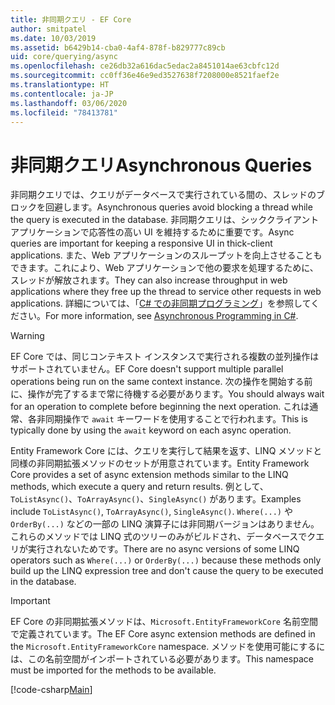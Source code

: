 ```yaml
---
title: 非同期クエリ - EF Core
author: smitpatel
ms.date: 10/03/2019
ms.assetid: b6429b14-cba0-4af4-878f-b829777c89cb
uid: core/querying/async
ms.openlocfilehash: ce26db32a616dac5edac2a8451014ae63cbfc12d
ms.sourcegitcommit: cc0ff36e46e9ed3527638f7208000e8521faef2e
ms.translationtype: HT
ms.contentlocale: ja-JP
ms.lasthandoff: 03/06/2020
ms.locfileid: "78413781"
---
```

# <a name="asynchronous-queries"></a><span data-ttu-id="74ad5-102">非同期クエリ</span><span class="sxs-lookup"><span data-stu-id="74ad5-102">Asynchronous Queries</span></span>

<span data-ttu-id="74ad5-103">非同期クエリでは、クエリがデータベースで実行されている間の、スレッドのブロックを回避します。</span><span class="sxs-lookup"><span data-stu-id="74ad5-103">Asynchronous queries avoid blocking a thread while the query is executed in the database.</span></span> <span data-ttu-id="74ad5-104">非同期クエリは、シッククライアント アプリケーションで応答性の高い UI を維持するために重要です。</span><span class="sxs-lookup"><span data-stu-id="74ad5-104">Async queries are important for keeping a responsive UI in thick-client applications.</span></span> <span data-ttu-id="74ad5-105">また、Web アプリケーションのスループットを向上させることもできます。これにより、Web アプリケーションで他の要求を処理するために、スレッドが解放されます。</span><span class="sxs-lookup"><span data-stu-id="74ad5-105">They can also increase throughput in web applications where they free up the thread to service other requests in web applications.</span></span> <span data-ttu-id="74ad5-106">詳細については、「[C# での非同期プログラミング](/dotnet/csharp/async)」を参照してください。</span><span class="sxs-lookup"><span data-stu-id="74ad5-106">For more information, see [Asynchronous Programming in C#](/dotnet/csharp/async).</span></span>

> [!WARNING]  
> <span data-ttu-id="74ad5-107">EF Core では、同じコンテキスト インスタンスで実行される複数の並列操作はサポートされていません。</span><span class="sxs-lookup"><span data-stu-id="74ad5-107">EF Core doesn't support multiple parallel operations being run on the same context instance.</span></span> <span data-ttu-id="74ad5-108">次の操作を開始する前に、操作が完了するまで常に待機する必要があります。</span><span class="sxs-lookup"><span data-stu-id="74ad5-108">You should always wait for an operation to complete before beginning the next operation.</span></span> <span data-ttu-id="74ad5-109">これは通常、各非同期操作で `await` キーワードを使用することで行われます。</span><span class="sxs-lookup"><span data-stu-id="74ad5-109">This is typically done by using the `await` keyword on each async operation.</span></span>

<span data-ttu-id="74ad5-110">Entity Framework Core には、クエリを実行して結果を返す、LINQ メソッドと同様の非同期拡張メソッドのセットが用意されています。</span><span class="sxs-lookup"><span data-stu-id="74ad5-110">Entity Framework Core provides a set of async extension methods similar to the LINQ methods, which execute a query and return results.</span></span> <span data-ttu-id="74ad5-111">例として、`ToListAsync()`、`ToArrayAsync()`、`SingleAsync()` があります。</span><span class="sxs-lookup"><span data-stu-id="74ad5-111">Examples include `ToListAsync()`, `ToArrayAsync()`, `SingleAsync()`.</span></span> <span data-ttu-id="74ad5-112">`Where(...)` や `OrderBy(...)` などの一部の LINQ 演算子には非同期バージョンはありません。これらのメソッドでは LINQ 式のツリーのみがビルドされ、データベースでクエリが実行されないためです。</span><span class="sxs-lookup"><span data-stu-id="74ad5-112">There are no async versions of some LINQ operators such as `Where(...)` or `OrderBy(...)` because these methods only build up the LINQ expression tree and don't cause the query to be executed in the database.</span></span>

> [!IMPORTANT]  
> <span data-ttu-id="74ad5-113">EF Core の非同期拡張メソッドは、`Microsoft.EntityFrameworkCore` 名前空間で定義されています。</span><span class="sxs-lookup"><span data-stu-id="74ad5-113">The EF Core async extension methods are defined in the `Microsoft.EntityFrameworkCore` namespace.</span></span> <span data-ttu-id="74ad5-114">メソッドを使用可能にするには、この名前空間がインポートされている必要があります。</span><span class="sxs-lookup"><span data-stu-id="74ad5-114">This namespace must be imported for the methods to be available.</span></span>

[!code-csharp[Main](../../../samples/core/Querying/Async/Sample.cs#ToListAsync)]
